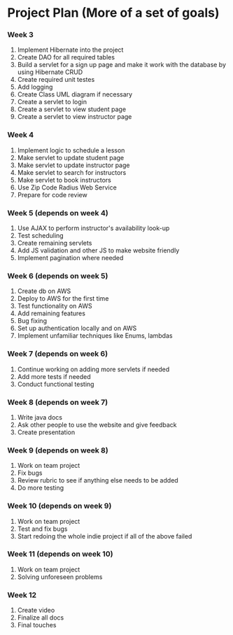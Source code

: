 # Project Plan (More of a set of goals)

### Week 3
1. Implement Hibernate into the project
1. Create DAO for all required tables
2. Build a servlet for a sign up page and make it work with the database by using Hibernate CRUD
3. Create required unit testes
4. Add logging
5. Create Class UML diagram if necessary
6. Create a servlet to login
7. Create a servlet to view student page
8. Create a servlet to view instructor page

### Week 4
1. Implement logic to schedule a lesson
2. Make servlet to update student page
3. Make servlet to update instructor page
4. Make servlet to search for instructors
3. Make servlet to book instructors
4. Use Zip Code Radius Web Service
4. Prepare for code review

### Week 5 (depends on week 4)
1. Use AJAX to perform instructor's availability look-up
2. Test scheduling
3. Create remaining servlets
4. Add JS validation and other JS to make website friendly
5. Implement pagination where needed

### Week 6 (depends on week 5)
1. Create db on AWS
2. Deploy to AWS for the first time
3. Test functionality on AWS
4. Add remaining features
5. Bug fixing
6. Set up authentication locally and on AWS
7. Implement unfamiliar techniques like Enums, lambdas

### Week 7 (depends on week 6)
1. Continue working on adding more servlets if needed
2. Add more tests if needed
3. Conduct functional testing

### Week 8 (depends on week 7)
1. Write java docs
2. Ask other people to use the website and give feedback
3. Create presentation

### Week 9 (depends on week 8)
1. Work on team project
2. Fix bugs
3. Review rubric to see if anything else needs to be added
4. Do more testing

### Week 10 (depends on week 9)
1. Work on team project
2. Test and fix bugs
3. Start redoing the whole indie project if all of the above failed

### Week 11 (depends on week 10)
1. Work on team project
2. Solving unforeseen problems

### Week 12
1. Create video
2. Finalize all docs
3. Final touches











